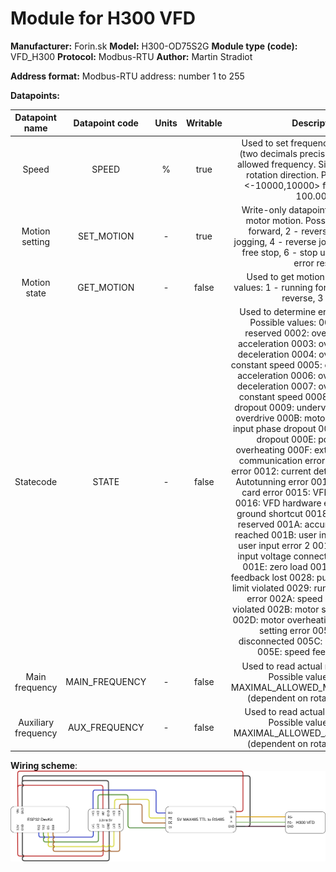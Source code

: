 # Module for H300 VFD

**Manufacturer:**  Forin.sk
**Model:** H300-OD75S2G
**Module type (code):**  VFD_H300
**Protocol:** Modbus-RTU
**Author:** Martin Stradiot

**Address format:**
Modbus-RTU address: number 1 to 255

**Datapoints:**

| Datapoint name | Datapoint code | Units | Writable | Description |
|:-:|:-:|:-:|:-:|:-:|
| Speed | SPEED | % | true | Used to set frequency in percentage (two decimals precision) of maximum allowed frequency. Sign dependent on rotation direction. Possible values: <-10000,10000> for -100,00% - 100.00%. |
| Motion setting | SET_MOTION | - | true | Write-only datapoint used to control motor motion. Possible values: 1 - forward, 2 - reverse, 3 - forward jogging, 4 - reverse jogging, 5 - break-free stop, 6 - stop using breaks, 7 - error reset. |
| Motion state | GET_MOTION | - | false | Used to get motion state. Possible values: 1 - running forward, 2 - running reverse, 3 - stop |
| Statecode | STATE | - | false | Used to determine error state of VFD. Possible values: 0000: ok 0001: reserved 0002: overcurrent during acceleration 0003: overcurrent during deceleration 0004: overcurrent during constant speed 0005: overvoltage during acceleration 0006: overvoltage during deceleration 0007: overvoltage during constant speed 0008: control voltage dropout 0009: undervoltage 000A: VFD overdrive 000B: motor overdrive 000C: input phase dropout 000D: output phase dropout 000E: power module overheating 000F: external error 0010: communication error 0011: contactor error 0012: current detection error 0013: Autotunning error 0014: encoder or PG card error 0015: VFD EEPROM error 0016: VFD hardware error 0017: motor ground shortcut 0018: reserved 0019: reserved 001A: accumulative run time reached 001B: user input error 1 001C: user input error 2 001D: accumulative input voltage connection time reached 001E: zero load 001F: PID regulator feedback lost 0028: pulse control current limit violated 0029: runtime motor switch error 002A: speed error toleration violated 002B: motor speed limit violated 002D: motor overheating 005A: encoder setting error 005B: encoder disconnected 005C: init position error 005E: speed feedback error.
| Main frequency | MAIN_FREQUENCY | - | false | Used to read actual main frequency. Possible values: <0,+/- MAXIMAL_ALLOWED_MAIN_FREQENCY> (dependent on rotation direction). |
| Auxiliary frequency | AUX_FREQUENCY | - | false | Used to read actual aux frequency. Possible values: <0,+/- MAXIMAL_ALLOWED_AUX_FREQENCY> (dependent on rotation direction). |

**Wiring scheme**:
![Wiring scheme](/wiring.png)